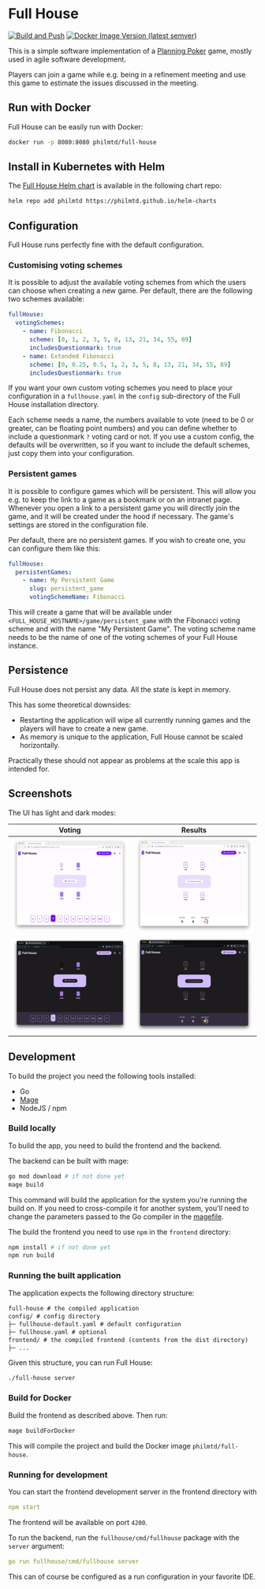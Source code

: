# Full House

[![Build and Push](https://github.com/philmtd/full-house/actions/workflows/build.yml/badge.svg)](https://github.com/philmtd/full-house/actions/workflows/build.yml)
[![Docker Image Version (latest semver)](https://img.shields.io/docker/v/philmtd/full-house?color=2496ED&label=philmtd%2Ffull-house&logo=docker&logoColor=white&sort=semver)](https://hub.docker.com/r/philmtd/full-house/tags)

This is a simple software implementation of a [Planning Poker](https://en.wikipedia.org/wiki/Planning_poker) game,
mostly used in agile software development.

Players can join a game while e.g. being in a refinement meeting and use this game to estimate the issues discussed in the meeting.

## Run with Docker

Full House can be easily run with Docker:

```bash
docker run -p 8080:8080 philmtd/full-house
```

## Install in Kubernetes with Helm

The [Full House Helm chart](https://artifacthub.io/packages/helm/philmtd/full-house) is available in the following chart repo:

```bash
helm repo add philmtd https://philmtd.github.io/helm-charts
```

## Configuration

Full House runs perfectly fine with the default configuration.

### Customising voting schemes
It is possible to adjust the available voting schemes from which the users can choose when creating a new game. 
Per default, there are the following two schemes available:

```yaml
fullHouse:
  votingSchemes:
    - name: Fibonacci
      scheme: [0, 1, 2, 3, 5, 8, 13, 21, 34, 55, 89]
      includesQuestionmark: true
    - name: Extended Fibonacci
      scheme: [0, 0.25, 0.5, 1, 2, 3, 5, 8, 13, 21, 34, 55, 89]
      includesQuestionmark: true
```

If you want your own custom voting schemes you need to place your configuration in a `fullhouse.yaml` in the `config` sub-directory
of the Full House installation directory.

Each scheme needs a name, the numbers available to vote (need to be 0 or greater, can be floating point numbers) and you can define whether
to include a questionmark `?` voting card or not. If you use a custom config, the defaults will be overwritten, so if you want to include the default
 schemes, just copy them into your configuration.

### Persistent games

It is possible to configure games which will be persistent. This will allow you e.g. to keep the link to a game
as a bookmark or on an intranet page. Whenever you open a link to a persistent game you will directly join the game,
and it will be created under the hood if necessary. The game's settings are stored in the configuration file.

Per default, there are no persistent games. If you wish to create one, you can configure them like this:
```yaml
fullHouse:
  persistentGames:
    - name: My Persistent Game
      slug: persistent_game
      votingSchemeName: Fibonacci
```

This will create a game that will be available under `<FULL_HOUSE_HOSTNAME>/game/persistent_game` with the Fibonacci voting scheme
and with the name "My Persistent Game". The voting scheme name needs to be the name of one of the voting schemes of your
Full House instance.

## Persistence

Full House does not persist any data. All the state is kept in memory.

This has some theoretical downsides:

* Restarting the application will wipe all currently running games and the players will have to create a new game.
* As memory is unique to the application, Full House cannot be scaled horizontally.

Practically these should not appear as problems at the scale this app is intended for.

## Screenshots

The UI has light and dark modes:

| Voting                                           | Results                                            |
|--------------------------------------------------|----------------------------------------------------|
| ![Voting in light mode](./docs/voting-light.png) | ![Results in light mode](./docs/results-light.png) |
| ![Voting in light mode](./docs/voting-dark.png)  | ![Results in dark mode](./docs/results-dark.png)   |

## Development

To build the project you need the following tools installed:

* Go
* [Mage](https://magefile.org/)
* NodeJS / npm

### Build locally

To build the app, you need to build the frontend and the backend.

The backend can be built with mage:

```bash
go mod download # if not done yet
mage build
```

This command will build the application for the system you're running the build on. If you need to cross-compile it for another
system, you'll need to change the parameters passed to the Go compiler in the [magefile](./magefiles/magefile.go).

The build the frontend you need to use `npm` in the `frontend` directory:

```bash
npm install # if not done yet
npm run build
```

### Running the built application

The application expects the following directory structure:

```
full-house # the compiled application
config/ # config directory
├─ fullhouse-default.yaml # default configuration
├─ fullhouse.yaml # optional
frontend/ # the compiled frontend (contents from the dist directory)
├─ ...
```

Given this structure, you can run Full House:

```bash
./full-house server
```

### Build for Docker

Build the frontend as described above. Then run:

```bash
mage buildForDocker
```

This will compile the project and build the Docker image `philmtd/full-house`.

### Running for development

You can start the frontend development server in the frontend directory with

```yaml
npm start
```

The frontend will be available on port `4200`.

To run the backend, run the `fullhouse/cmd/fullhouse` package with the `server` argument:

```yaml
go run fullhouse/cmd/fullhouse server 
```

This can of course be configured as a run configuration in your favorite IDE.